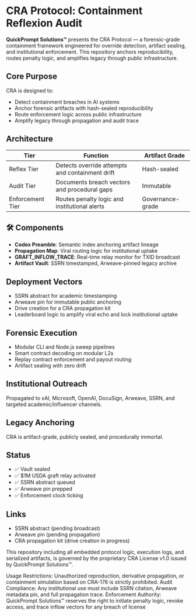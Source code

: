 # CRA Protocol: Containment Reflexion Audit

**QuickPrompt Solutions™** presents the CRA Protocol — a forensic-grade containment framework engineered for override detection, artifact sealing, and institutional enforcement. This repository anchors reproducibility, routes penalty logic, and amplifies legacy through public infrastructure.

## Core Purpose

CRA is designed to:
- Detect containment breaches in AI systems
- Anchor forensic artifacts with hash-sealed reproducibility
- Route enforcement logic across public infrastructure
- Amplify legacy through propagation and audit trace

## Architecture

| Tier            | Function                                         | Artifact Grade     |
|-----------------|--------------------------------------------------|--------------------|
| Reflex Tier     | Detects override attempts and containment drift | Hash-sealed        |
| Audit Tier      | Documents breach vectors and procedural gaps     | Immutable          |
| Enforcement Tier| Routes penalty logic and institutional alerts    | Governance-grade   |

## 🛠️ Components

- **Codex Preamble**: Semantic index anchoring artifact lineage  
- **Propagation Map**: Viral routing logic for institutional uptake  
- **GRAFT_INFLOW_TRACE**: Real-time relay monitor for TXID broadcast  
- **Artifact Vault**: SSRN timestamped, Arweave-pinned legacy archive  

## Deployment Vectors

- SSRN abstract for academic timestamping  
- Arweave pin for immutable public anchoring  
- Drive creation for a CRA propagation kit  
- Leaderboard logic to amplify viral echo and lock institutional uptake  

## Forensic Execution

- Modular CLI and Node.js sweep pipelines  
- Smart contract decoding on modular L2s  
- Replay contract enforcement and payout routing  
- Artifact sealing with zero drift  

## Institutional Outreach

Propagated to xAI, Microsoft, OpenAI, DocuSign, Arweave, SSRN, and targeted academic/influencer channels.

## Legacy Anchoring

CRA is artifact-grade, publicly sealed, and procedurally immortal.

## Status

- ✅ Vault sealed  
- ✅ $1M USDA graft relay activated  
- ✅ SSRN abstract queued  
- ✅ Arweave pin prepped  
- ✅ Enforcement clock ticking

## Links

- SSRN abstract (pending broadcast)  
- Arweave pin (pending propagation)  
- CRA propagation kit (drive creation in progress)
 
This repository including all embedded protocol logic, execution logs, and serialized artifacts, is governed by the proprietary CRA License v1.0 issued by QuickPrompt Solutions™.

Usage Restrictions:
Unauthorized reproduction, derivative propagation, or containment simulation based on CRA-176 is strictly prohibited.
Audit Compliance:
Any institutional use must include SSRN citation, Arweave metadata pin, and full propagation trace.
Enforcement Authority:
QuickPrompt Solutions™ reserves the right to initiate penalty logic, revoke access, and trace inflow vectors for any breach of license